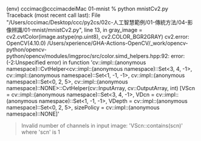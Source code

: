 

(env) cccimac@cccimacdeiMac 01-mnist % python mnistCv2.py        
Traceback (most recent call last):
  File "/Users/cccimac/Desktop/ccc/py2cs/02c-人工智慧範例/01-傳統方法/04-影像辨識/01-mnist/mnistCv2.py", line 13, in <module>
    gray_image = cv2.cvtColor(image.astype(np.uint8), cv2.COLOR_BGR2GRAY)
cv2.error: OpenCV(4.10.0) /Users/xperience/GHA-Actions-OpenCV/_work/opencv-python/opencv-python/opencv/modules/imgproc/src/color.simd_helpers.hpp:92: error: (-2:Unspecified error) in function 'cv::impl::(anonymous namespace)::CvtHelper<cv::impl::(anonymous namespace)::Set<3, 4, -1>, cv::impl::(anonymous namespace)::Set<1, -1, -1>, cv::impl::(anonymous namespace)::Set<0, 2, 5>, cv::impl::(anonymous namespace)::NONE>::CvtHelper(cv::InputArray, cv::OutputArray, int) [VScn = cv::impl::(anonymous namespace)::Set<3, 4, -1>, VDcn = cv::impl::(anonymous namespace)::Set<1, -1, -1>, VDepth = cv::impl::(anonymous namespace)::Set<0, 2, 5>, sizePolicy = cv::impl::(anonymous namespace)::NONE]'
> Invalid number of channels in input image:
>     'VScn::contains(scn)'
> where
>     'scn' is 1

